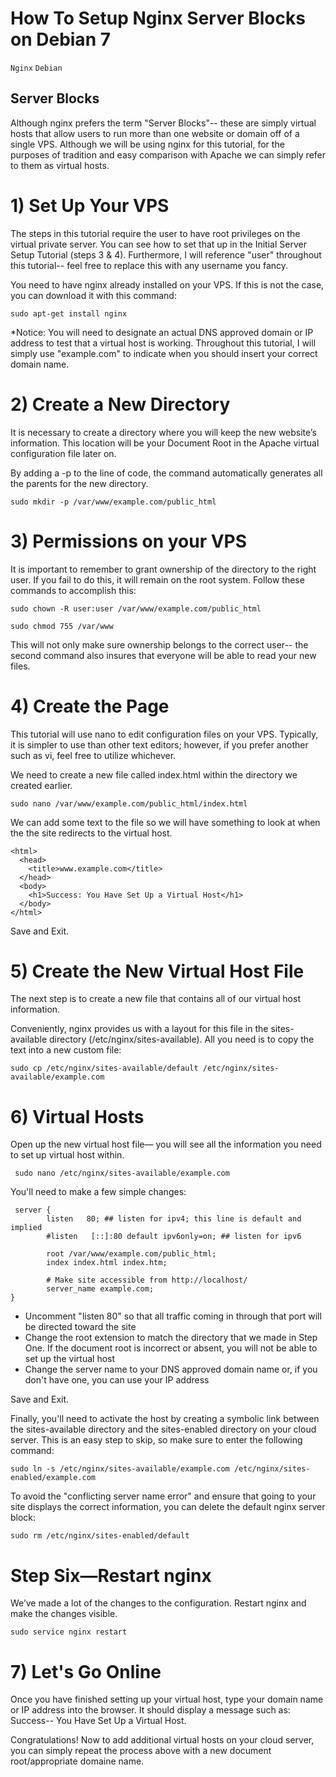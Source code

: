# How To Setup Nginx Server Blocks on Debian 7

```Nginx``` ```Debian```

## Server Blocks


Although nginx prefers the term "Server Blocks"-- these are simply virtual hosts that allow users to run more than one website or domain off of a single VPS. Although we will be using nginx for this tutorial, for the purposes of tradition and easy comparison with Apache we can simply refer to them as virtual hosts.


# 1) Set Up Your VPS


The  steps in this tutorial require the user to have root privileges on the virtual private server. You can see how to set that up in the Initial Server Setup Tutorial (steps 3 & 4). Furthermore, I will reference "user" throughout this tutorial-- feel free to replace this with any username you fancy.


You need to have nginx already installed on your VPS.  If this is not the case, you can download it with this command:


```
sudo apt-get install nginx
```


*Notice: You will need to designate an actual DNS approved domain or IP address to test that a virtual host is working. Throughout this tutorial, I will simply use "example.com" to indicate when you should insert your correct domain name.


# 2) Create a New Directory


It is necessary to create a directory where you will keep the new website’s information. This location will be your Document Root in the Apache virtual configuration file later on.


By adding a -p to the line of code, the command automatically generates all the parents for the new directory.


```
sudo mkdir -p /var/www/example.com/public_html
```


# 3) Permissions on your VPS


It is important to remember to grant ownership of the directory to the right user. If you fail to do this, it will remain on the root system. Follow these commands to accomplish this:


```
sudo chown -R user:user /var/www/example.com/public_html
```


```
sudo chmod 755 /var/www
```


This will not only make sure ownership belongs to the correct user-- the second command also insures that everyone will be able to read your new files.


# 4) Create the Page


This tutorial will use nano to edit configuration files on your VPS. Typically, it is simpler to use than other text editors; however, if you prefer another such as vi, feel free to utilize whichever. 


We need to create a new file called index.html within the directory we created earlier.


```
sudo nano /var/www/example.com/public_html/index.html
```


We can add some text to the file so we will have something to look at when the the site redirects to the virtual host.


```
<html>
  <head>
    <title>www.example.com</title>
  </head>
  <body>
    <h1>Success: You Have Set Up a Virtual Host</h1>
  </body>
</html>
```


Save and Exit.


# 5) Create the New Virtual Host File


The next step is to create a new file that contains all of our virtual host information.


Conveniently, nginx provides us with a layout for this file in the sites-available directory (/etc/nginx/sites-available). All you need is to copy the text into a new custom file:


```
sudo cp /etc/nginx/sites-available/default /etc/nginx/sites-available/example.com
```


# 6) Virtual Hosts


Open up the new virtual host file— you will see all the information you need to set up virtual host within.


```
 sudo nano /etc/nginx/sites-available/example.com
```


You'll need to make a few simple changes:


```
 server {
        listen   80; ## listen for ipv4; this line is default and implied
        #listen   [::]:80 default ipv6only=on; ## listen for ipv6

        root /var/www/example.com/public_html;
        index index.html index.htm;

        # Make site accessible from http://localhost/
        server_name example.com;
}
```


- Uncomment  "listen 80" so that all traffic coming in through that port will be directed toward the site
-  Change the root extension to match the directory that we made in Step One. If the document root is incorrect or absent, you will not be able to set up the virtual host
- Change the server name to your DNS approved domain name or, if you don't have one, you can use your IP address

Save and Exit.


Finally, you'll need to activate the host by creating a symbolic link between the sites-available directory and the sites-enabled directory on your cloud server. This is an easy step to skip, so make sure to enter the following command:


```
sudo ln -s /etc/nginx/sites-available/example.com /etc/nginx/sites-enabled/example.com
```


To avoid the "conflicting server name error" and ensure that going to your site displays the correct information, you can delete the default nginx server block:


```
sudo rm /etc/nginx/sites-enabled/default
```


# Step Six—Restart nginx


We’ve made a lot of the changes to the configuration. Restart nginx and make the changes visible.


```
sudo service nginx restart
```


# 7) Let's Go Online


Once you have finished setting up your virtual host, type your domain name or IP address into the browser. It should display a message such as: Success-- You Have Set Up a Virtual Host.


Congratulations! Now to add additional virtual hosts on your cloud server, you can simply repeat the process above with a new document root/appropriate domaine name.



